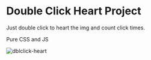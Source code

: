 # Double Click Heart Project

Just double click to heart the img and count click times.

Pure CSS and JS

![dblclick-heart](dblclick-heart.gif)
